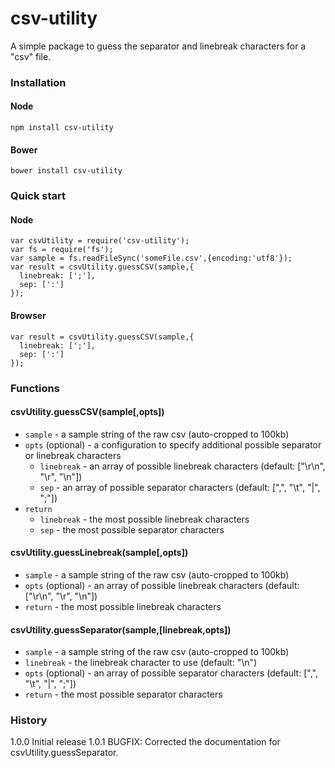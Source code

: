 # csv-utility
A simple package to guess the separator and linebreak characters for a "csv" file.

### Installation
#### Node
```
npm install csv-utility
```
#### Bower
```
bower install csv-utility
```

### Quick start
#### Node
```
var csvUtility = require('csv-utility');
var fs = require('fs');
var sample = fs.readFileSync('someFile.csv',{encoding:'utf8'});
var result = csvUtility.guessCSV(sample,{
  linebreak: [';'],
  sep: [':']
});
```

#### Browser
```
var result = csvUtility.guessCSV(sample,{
  linebreak: [';'],
  sep: [':']
});
```

### Functions
#### csvUtility.guessCSV(sample[,opts])
* `sample` - a sample string of the raw csv (auto-cropped to 100kb)
* `opts` (optional) - a configuration to specify additional possible separator or linebreak characters
  * `linebreak` - an array of possible linebreak characters (default: ["\r\n", "\r", "\n"])
  * `sep` - an array of possible separator characters (default: [",", "\t", "|", ";"])
* `return` 
  * `linebreak` - the most possible linebreak characters
  * `sep` - the most possible separator characters

#### csvUtility.guessLinebreak(sample[,opts])
* `sample` - a sample string of the raw csv (auto-cropped to 100kb)
* `opts` (optional) - an array of possible linebreak characters (default: ["\r\n", "\r", "\n"])
* `return` - the most possible linebreak characters

#### csvUtility.guessSeparator(sample,[linebreak,opts])
* `sample` - a sample string of the raw csv (auto-cropped to 100kb)
* `linebreak` - the linebreak character to use (default: "\n")
* `opts` (optional) - an array of possible separator characters (default: [",", "\t", "|", ";"])
* `return` - the most possible separator characters

### History
1.0.0 Initial release
1.0.1 BUGFIX: Corrected the documentation for csvUtility.guessSeparator. 
